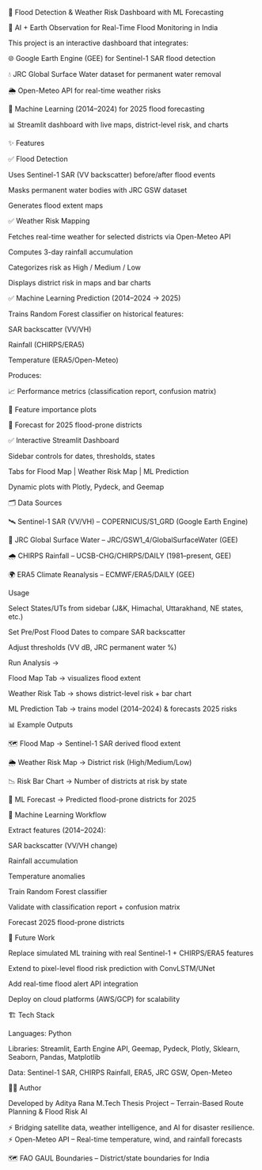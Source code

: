 🌊 Flood Detection & Weather Risk Dashboard with ML Forecasting

🚨 AI + Earth Observation for Real-Time Flood Monitoring in India

This project is an interactive dashboard that integrates:

🌐 Google Earth Engine (GEE) for Sentinel-1 SAR flood detection

💧 JRC Global Surface Water dataset for permanent water removal

🌦 Open-Meteo API for real-time weather risks

🤖 Machine Learning (2014–2024) for 2025 flood forecasting

📊 Streamlit dashboard with live maps, district-level risk, and charts

✨ Features

✅ Flood Detection

Uses Sentinel-1 SAR (VV backscatter) before/after flood events

Masks permanent water bodies with JRC GSW dataset

Generates flood extent maps

✅ Weather Risk Mapping

Fetches real-time weather for selected districts via Open-Meteo API

Computes 3-day rainfall accumulation

Categorizes risk as High / Medium / Low

Displays district risk in maps and bar charts

✅ Machine Learning Prediction (2014–2024 → 2025)

Trains Random Forest classifier on historical features:

SAR backscatter (VV/VH)

Rainfall (CHIRPS/ERA5)

Temperature (ERA5/Open-Meteo)

Produces:

📈 Performance metrics (classification report, confusion matrix)

🔎 Feature importance plots

🔮 Forecast for 2025 flood-prone districts

✅ Interactive Streamlit Dashboard

Sidebar controls for dates, thresholds, states

Tabs for Flood Map | Weather Risk Map | ML Prediction

Dynamic plots with Plotly, Pydeck, and Geemap

🗂️ Data Sources

🛰️ Sentinel-1 SAR (VV/VH) – COPERNICUS/S1_GRD (Google Earth Engine)

🌊 JRC Global Surface Water – JRC/GSW1_4/GlobalSurfaceWater (GEE)

🌧 CHIRPS Rainfall – UCSB-CHG/CHIRPS/DAILY (1981–present, GEE)

🌍 ERA5 Climate Reanalysis – ECMWF/ERA5/DAILY (GEE)


Usage

Select States/UTs from sidebar (J&K, Himachal, Uttarakhand, NE states, etc.)

Set Pre/Post Flood Dates to compare SAR backscatter

Adjust thresholds (VV dB, JRC permanent water %)

Run Analysis →

Flood Map Tab → visualizes flood extent

Weather Risk Tab → shows district-level risk + bar chart

ML Prediction Tab → trains model (2014–2024) & forecasts 2025 risks

📊 Example Outputs

🗺 Flood Map → Sentinel-1 SAR derived flood extent

🌦 Weather Risk Map → District risk (High/Medium/Low)

📉 Risk Bar Chart → Number of districts at risk by state

🔮 ML Forecast → Predicted flood-prone districts for 2025

🧠 Machine Learning Workflow

Extract features (2014–2024):

SAR backscatter (VV/VH change)

Rainfall accumulation

Temperature anomalies

Train Random Forest classifier

Validate with classification report + confusion matrix

Forecast 2025 flood-prone districts

🔮 Future Work

Replace simulated ML training with real Sentinel-1 + CHIRPS/ERA5 features

Extend to pixel-level flood risk prediction with ConvLSTM/UNet

Add real-time flood alert API integration

Deploy on cloud platforms (AWS/GCP) for scalability

🏗️ Tech Stack

Languages: Python

Libraries: Streamlit, Earth Engine API, Geemap, Pydeck, Plotly, Sklearn, Seaborn, Pandas, Matplotlib

Data: Sentinel-1 SAR, CHIRPS Rainfall, ERA5, JRC GSW, Open-Meteo

👨‍💻 Author

Developed by Aditya Rana
M.Tech Thesis Project – Terrain-Based Route Planning & Flood Risk AI

⚡ Bridging satellite data, weather intelligence, and AI for disaster resilience.
⚡ Open-Meteo API – Real-time temperature, wind, and rainfall forecasts

🗺 FAO GAUL Boundaries – District/state boundaries for India
